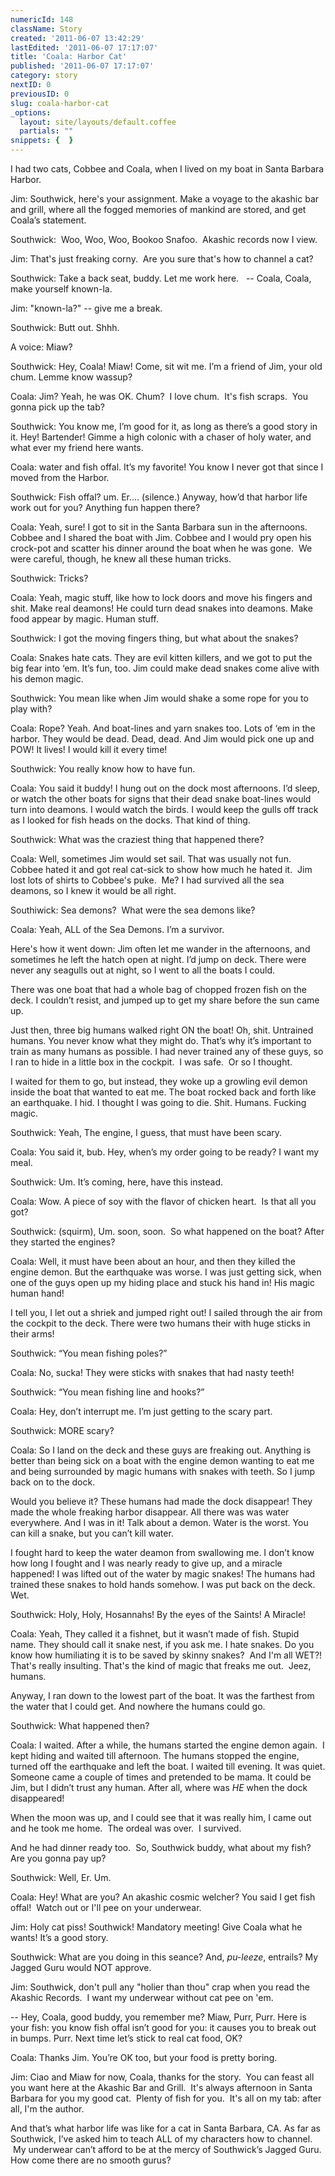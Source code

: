```yaml
---
numericId: 148
className: Story
created: '2011-06-07 13:42:29'
lastEdited: '2011-06-07 17:17:07'
title: 'Coala: Harbor Cat'
published: '2011-06-07 17:17:07'
category: story
nextID: 0
previousID: 0
slug: coala-harbor-cat
_options:
  layout: site/layouts/default.coffee
  partials: ""
snippets: {  }
---
```

I had two cats, Cobbee and Coala, when I lived on my boat in Santa Barbara Harbor.

Jim: Southwick, here's your assignment. Make a voyage to the akashic bar and grill, where all the fogged memories of mankind are stored, and get Coala&rsquo;s statement.

Southwick: &nbsp;Woo, Woo, Woo, Bookoo Snafoo. &nbsp;Akashic records now I view.

Jim: That's just freaking corny. &nbsp;Are you sure that's how to channel a cat?

Southwick: Take a back seat, buddy. Let me work here. &nbsp; -- Coala, Coala, make yourself known-la.

Jim: &quot;known-la?&quot; -- give me a break.

Southwick: Butt out. Shhh.

A voice: Miaw?

Southwick: Hey, Coala! Miaw! Come, sit wit me. I&rsquo;m a friend of Jim, your old chum. Lemme know wassup?

Coala: Jim? Yeah, he was OK. Chum? &nbsp;I love chum. &nbsp;It's fish scraps. &nbsp;You gonna pick up the tab?

Southwick: You know me, I&rsquo;m good for it, as long as there&rsquo;s a good story in it. Hey! Bartender! Gimme a high colonic with a chaser of holy water, and what ever my friend here wants.

Coala: water and fish offal. It&rsquo;s my favorite! You know I never got that since I moved from the Harbor.

Southwick: Fish offal? um. Er.... (silence.) Anyway, how&rsquo;d that harbor life work out for you? Anything fun happen there?

Coala: Yeah, sure! I got to sit in the Santa Barbara sun in the afternoons. Cobbee and I shared the boat with Jim. Cobbee and I would pry open his crock-pot and scatter his dinner around the boat when he was gone. &nbsp;We were careful, though, he knew all these human tricks.

Southwick: Tricks?

Coala: Yeah, magic stuff, like how to lock doors and move his fingers and shit. Make real deamons! He could turn dead snakes into deamons. Make food appear by magic. Human stuff.

Southwick: I got the moving fingers thing, but what about the snakes?

Coala: Snakes hate cats. They are evil kitten killers, and we got to put the big fear into &lsquo;em. It&rsquo;s fun, too. Jim could make dead snakes come alive with his demon magic.

Southwick: You mean like when Jim would shake a some rope for you to play with?

Coala: Rope? Yeah. And boat-lines and yarn snakes too. Lots of &lsquo;em in the harbor. They would be dead. Dead, dead. And Jim would pick one up and POW! It lives! I would kill it every time!

Southwick: You really know how to have fun.

Coala: You said it buddy! I hung out on the dock most afternoons. I&rsquo;d sleep, or watch the other boats for signs that their dead snake boat-lines would turn into deamons. I would watch the birds. I would keep the gulls off track as I looked for fish heads on the docks. That kind of thing.

Southwick: What was the craziest thing that happened there?

Coala: Well, sometimes Jim would set sail. That was usually not fun. Cobbee hated it and got real cat-sick to show how much he hated it. &nbsp;Jim lost lots of shirts to Cobbee's puke. &nbsp;Me? I had survived all the sea deamons, so I knew it would be all right.

Southiwick: Sea demons? &nbsp;What were the sea demons like?

Coala: Yeah, ALL of the Sea Demons. I&rsquo;m a survivor.

Here's how it went down:&nbsp;Jim often let me wander in the afternoons, and sometimes he left the hatch open at night. I&rsquo;d jump on deck. There were never any seagulls out at night, so I went to all the boats I could.

There was one boat that had a whole bag of chopped frozen fish on the deck. I couldn&rsquo;t resist, and jumped up to get my share before the sun came up.

Just then, three big humans walked right ON the boat! Oh, shit. Untrained humans. You never know what they might do. That&rsquo;s why it&rsquo;s important to train as many humans as possible. I had never trained any of these guys, so I ran to hide in a little box in the cockpit. &nbsp;I was safe. &nbsp;Or so I thought.

I waited for them to go, but instead, they woke up a growling evil demon inside the boat that wanted to eat me. The boat rocked back and forth like an earthquake. I hid. I thought I was going to die. Shit. Humans. Fucking magic.

Southwick: Yeah, The engine, I guess, that must have been scary.

Coala: You said it, bub. Hey, when&rsquo;s my order going to be ready? I want my meal.

Southwick: Um. It&rsquo;s coming, here, have this instead.

Coala: Wow. A piece of soy with the flavor of chicken heart. &nbsp;Is that all you got?

Southwick: (squirm), Um. soon, soon. &nbsp;So what happened on the boat? After they started the engines?

Coala: Well, it must have been about an hour, and then they killed the engine demon. But the earthquake was worse. I was just getting sick, when one of the guys open up my hiding place and stuck his hand in! His magic human hand!

I tell you, I let out a shriek and jumped right out! I sailed through the air from the cockpit to the deck. There were two humans their with huge sticks in their arms!

Southwick: &ldquo;You mean fishing poles?&rdquo;

Coala: No, sucka! They were sticks with snakes that had nasty teeth!

Southwick: &ldquo;You mean fishing line and hooks?&rdquo;

Coala: Hey, don&rsquo;t interrupt me. I&rsquo;m just getting to the scary part.

Southwick: MORE scary?

Coala: So I land on the deck and these guys are freaking out. Anything is better than being sick on a boat with the engine demon wanting to eat me and being surrounded by magic humans with snakes with teeth. So I jump back on to the dock.

Would you believe it? These humans had made the dock disappear! They made the whole freaking harbor disappear. All there was was water everywhere. And I was in it! Talk about a demon. Water is the worst. You can kill a snake, but you can&rsquo;t kill water.

I fought hard to keep the water deamon from swallowing me. I don&rsquo;t know how long I fought and I was nearly ready to give up, and a miracle happened! I was lifted out of the water by magic snakes! The humans had trained these snakes to hold hands somehow. I was put back on the deck. Wet.

Southwick: Holy, Holy, Hosannahs! By the eyes of the Saints! A Miracle!

Coala: Yeah, They called it a fishnet, but it wasn&rsquo;t made of fish. Stupid name. They should call it snake nest, if you ask me. I hate snakes. Do you know how humiliating it is to be saved by skinny snakes? &nbsp;And I'm all WET?! That's really insulting. That's the kind of magic that freaks me out. &nbsp;Jeez, humans.

Anyway, I ran down to the lowest part of the boat. It was the farthest from the water that I could get. And nowhere the humans could go.

Southwick: What happened then?

Coala: I waited. After a while, the humans started the engine demon again. &nbsp;I kept hiding and waited till afternoon. The humans stopped the engine, turned off the earthquake and left the boat. I waited till evening. It was quiet. Someone came a couple of times and pretended to be mama. It could be Jim, but I didn&rsquo;t trust any human. After all, where was _HE_ when the dock disappeared!

When the moon was up, and I could see that it was really him, I came out and he took me home. &nbsp;The ordeal was over. &nbsp;I survived.

And he had dinner ready too. &nbsp;So, Southwick buddy, what about my fish? Are you gonna pay up?

Southwick: Well, Er. Um.

Coala: Hey! What are you? An akashic cosmic welcher? You said I get fish offal! &nbsp;Watch out or I'll pee on your underwear.

Jim: Holy cat piss! Southwick! Mandatory meeting! Give Coala what he wants! It&rsquo;s a good story.

Southwick: What are you doing in this seance? And, _pu-leeze_, entrails? My Jagged Guru would NOT approve.

Jim: Southwick, don't pull any &quot;holier than thou&quot; crap when you read the Akashic Records. &nbsp;I want my underwear without cat pee on 'em.

-- Hey, Coala, good buddy, you remember me? Miaw, Purr, Purr. Here is your fish: you know fish offal isn&rsquo;t good for you: it causes you to break out in bumps. Purr. Next time let&rsquo;s stick to real cat food, OK?

Coala: Thanks Jim. You&rsquo;re OK too, but your food is pretty boring.

Jim: Ciao and Miaw for now, Coala, thanks for the story. &nbsp;You can feast all you want here at the Akashic Bar and Grill. &nbsp;It's always afternoon in Santa Barbara for you my good cat. &nbsp;Plenty of fish for you. &nbsp;It's all on my tab: after all, I'm the author.

And that&rsquo;s what harbor life was like for a cat in Santa Barbara, CA. As far as Southwick, I&rsquo;ve asked him to teach ALL of my characters how to channel. &nbsp;My underwear can&rsquo;t afford to be at the mercy of Southwick&rsquo;s Jagged Guru. How come there are no smooth gurus?

